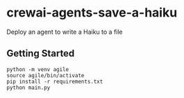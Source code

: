 # crewai-agents-save-a-haiku

Deploy an agent to write a Haiku to a file

## Getting Started

```
python -m venv agile
source agile/bin/activate
pip install -r requirements.txt
python main.py
```
